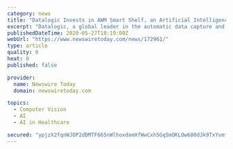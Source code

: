 ```yaml
---
category: news
title: "Datalogic Invests in AWM Smart Shelf, an Artificial Intelligence and Computer Vision Company, Leading in Store Automation and Smart Store Technology"
excerpt: "Datalogic, a global leader in the automatic data capture and process automation markets, announces an investment in AWM Smart Shelf, a California-based artificial intelligence and computer vision company - SmartShelf."
publishedDateTime: 2020-05-27T18:19:00Z
webUrl: "https://www.newswiretoday.com/news/172961/"
type: article
quality: 0
heat: 0
published: false

provider:
  name: Newswire Today
  domain: newswiretoday.com

topics:
  - Computer Vision
  - AI
  - AI in Healthcare

secured: "ypjzX2fqnWJOP2dDMTF665nWlhoxdamXfWwCxh5Gq5mOKLOw680dJk9TxYvmfEXIZmtd0SGE8oeUn1PxTYGnNqAFZIZmBV1lwg5sVVceaIABNs0hiiH6hV8fa5/EbaIanfhuG/AbsmcCEIm11bQxnDca/EklWWM5Yx53ATelw8EAaTYSJ8qs23GdLHXTdxwWWXbapnSWucVvD8JllvwAoLLwQWG48/jhlgMInYzte3BwKD8kaovZAOB9EsQF9tRa5qJN5J4s9hJZrwEeIry8Lp5f/D3RLzxebALxU7R9zgNewBBIZFA/udLvcHw/ph0Z;2Az+640LUPJXyt9ordUsbQ=="
---
```


